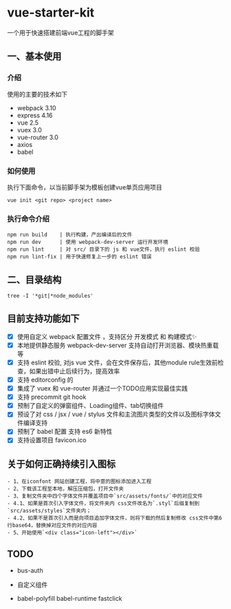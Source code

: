 # vue-starter-kit
一个用于快速搭建前端vue工程的脚手架

## 一、基本使用
### 介绍

使用的主要的技术如下
- webpack 3.10
- express 4.16
- vue 2.5
- vuex 3.0
- vue-router 3.0
- axios
- babel

### 如何使用
执行下面命令，以当前脚手架为模板创建vue单页应用项目

    vue init <git repo> <project name>
### 执行命令介绍

    npm run build    | 执行构建，产出编译后的文件
    npm run dev      | 使用 webpack-dev-server 运行开发环境
    npm run lint     | 对 src/ 目录下的 js 和 vue文件，执行 eslint 校验
    npm run lint-fix | 用于快速修复上一步的 eslint 错误

## 二、目录结构

  `tree -I '*git|*node_modules'`


## 目前支持功能如下

- [x] 使用自定义 webpack 配置文件 ，支持区分 开发模式 和 构建模式:sparkles:
- [x] 本地提供静态服务 webpack-dev-server 支持自动打开浏览器、模块热重载等
- [x] 支持 eslint 校验, 对js vue 文件，会在文件保存后，其他module rule生效前检查，如果出错中止后续行为，提高效率
- [x] 支持 editorconfig 的
- [x] 集成了 vuex 和 vue-router 并通过一个TODO应用实现最佳实践
- [x] 支持 precommit git hook
- [x] 预制了自定义的弹窗组件、Loading组件、tab切换组件
- [x] 预设了对 css / jsx / vue / stylus 文件和主流图片类型的文件以及图标字体文件编译支持
- [x] 预制了 babel 配置 支持 es6 新特性
- [x] 支持设置项目 favicon.ico

## 关于如何正确持续引入图标
    - 1、在iconfont 网站创建工程，将中意的图标添加进入工程
    - 2、下载该工程至本地，解压压缩包，打开文件夹
    - 3、复制文件夹中四个字体文件并覆盖项目中`src/assets/fonts/`中的对应文件
    - 4.1、如果是首次引入字体文件，将文件夹内 css文件改名为`.styl`后缀复制到`src/assets/styles`文件夹内；
    - 4.2、如果不是首次引入而是向项目追加字体文件，则将下载的然后复制修改 css文件中第6行base64，替换掉对应文件的对应内容
    - 5、开始使用`<div class="icon-left"></div>`

## TODO

- bus-auth
- 自定义组件


- babel-polyfill babel-runtime fastclick
